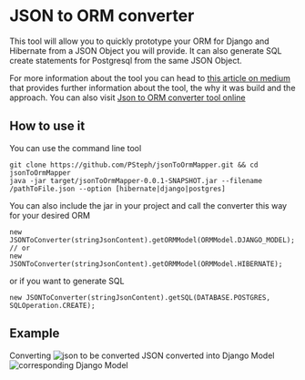 # JSON to ORM converter

This tool will allow you to quickly prototype your ORM for Django and Hibernate from a JSON Object you will provide. It can also generate SQL create statements for Postgresql from the same JSON Object.

For more information about the tool you can head to [this article on medium](https://) that provides further information about the tool, the why it was build and the approach.
You can also visit [Json to ORM converter tool online](https://www.p2sdev.com/projects/json-to-orm-converter)

## How to use it
You can use the command line tool
```
git clone https://github.com/PSteph/jsonToOrmMapper.git && cd jsonToOrmMapper
java -jar target/jsonToOrmMapper-0.0.1-SNAPSHOT.jar --filename /pathToFile.json --option [hibernate|django|postgres]
```
You can also include the jar in your project and call the converter this way for your desired ORM
```
new JSONToConverter(stringJsonContent).getORMModel(ORMModel.DJANGO_MODEL);
// or
new JSONToConverter(stringJsonContent).getORMModel(ORMModel.HIBERNATE);
```
or if you want to generate SQL
```
new JSONToConverter(stringJsonContent).getSQL(DATABASE.POSTGRES, SQLOperation.CREATE);
```

## Example
Converting 
![json to be converted](https://github.com/PSteph/jsonToOrmMapper/tree/master/images/personJson.png)
JSON converted into Django Model
![corresponding Django Model](https://github.com/PSteph/jsonToOrmMapper/tree/master/images/person-djangoModel.png)
